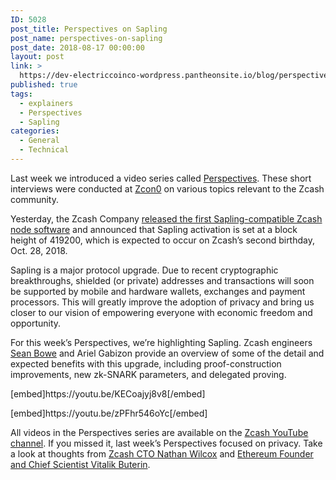```yaml
---
ID: 5028
post_title: Perspectives on Sapling
post_name: perspectives-on-sapling
post_date: 2018-08-17 00:00:00
layout: post
link: >
  https://dev-electriccoinco-wordpress.pantheonsite.io/blog/perspectives-on-sapling/
published: true
tags:
  - explainers
  - Perspectives
  - Sapling
categories:
  - General
  - Technical
---
```

<p>Last week we introduced a video series called <a href="/blog/zcash-perspectives/">Perspectives</a>. These short interviews were conducted at <a href="https://z.cash.foundation//blog/zcon0-recap/">Zcon0</a> on various topics relevant to the Zcash community.</p>
<p>Yesterday, the Zcash Company <a href="/blog/new-release-2-0-0/">released the first Sapling-compatible Zcash node software</a> and announced that Sapling activation is set at a block height of 419200, which is expected to occur on Zcash’s second birthday, Oct. 28, 2018.</p>
<p>Sapling is a major protocol upgrade. Due to recent cryptographic breakthroughs, shielded (or private) addresses and transactions will soon be supported by mobile and hardware wallets, exchanges and payment processors. This will greatly improve the adoption of privacy and bring us closer to our vision of empowering everyone with economic freedom and opportunity.</p>
<p>For this week’s Perspectives, we’re highlighting Sapling. Zcash engineers <a href="https://twitter.com/ebfull">Sean Bowe</a> and Ariel Gabizon provide an overview of some of the detail and expected benefits with this upgrade, including proof-construction improvements, new zk-SNARK parameters, and delegated proving.</p>
<p>[embed]https://youtu.be/KECoajyj8v8[/embed]</p>
<p>[embed]https://youtu.be/zPFhr546oYc[/embed]</p>
<p>All videos in the Perspectives series are available on the <a href="https://www.youtube.com/playlist?list=PLVm6KZ09QEQw3EvlfI-NcZUJ5NzFUyqxY">Zcash YouTube channel</a>. If you missed it, last week’s Perspectives focused on privacy. Take a look at thoughts from <a href="https://youtu.be/xyNbW5Mdhrw">Zcash CTO Nathan Wilcox</a> and <a href="https://youtu.be/gcV9KlnW-dc">Ethereum Founder and Chief Scientist Vitalik Buterin</a>.</p>

